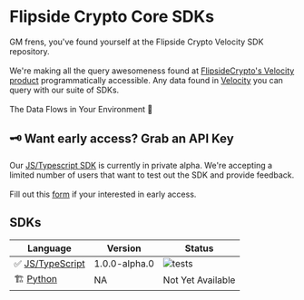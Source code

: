 # Flipside Crypto Core SDKs

GM frens, you've found yourself at the Flipside Crypto Velocity SDK repository.
<br>
<br>
We're making all the query awesomeness found at [FlipsideCrypto's Velocity product](https://app.flipsidecrypto.com) programmatically accessible. Any data found in [Velocity](https://app.flipsidecrypto.com) you can query with our suite of SDKs.
<br>
<br>
The Data Flows in Your Environment 🥳

## 🗝 Want early access? Grab an API Key

Our [JS/Typescript SDK](./js/) is currently in private alpha. We're accepting a limited number of users that want to test out the SDK and provide feedback.
<br>
<br>
Fill out this [form](https://forms.gle/Hii64SznA9B9dhLJ8) if your interested in early access.
<br>

## SDKs

| Language                 | Version       | Status                                                                             |
| ------------------------ | ------------- | ---------------------------------------------------------------------------------- |
| ✅ [JS/TypeScript](./js) | 1.0.0-alpha.0 | ![tests](https://github.com/flipsidecrypto/sdk/actions/workflows/ci.yml/badge.svg) |
| 🏗 [Python](./python/)    | NA            | Not Yet Available                                                                  |
